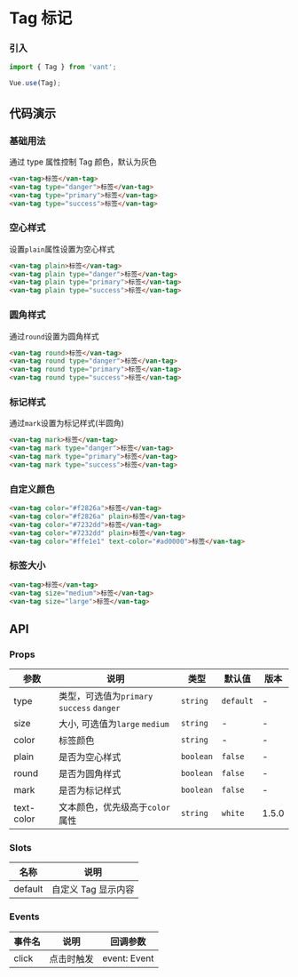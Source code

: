# Tag 标记

### 引入

``` javascript
import { Tag } from 'vant';

Vue.use(Tag);
```

## 代码演示

### 基础用法

通过 type 属性控制 Tag 颜色，默认为灰色

```html
<van-tag>标签</van-tag>
<van-tag type="danger">标签</van-tag>
<van-tag type="primary">标签</van-tag>
<van-tag type="success">标签</van-tag>
```

### 空心样式

设置`plain`属性设置为空心样式

```html
<van-tag plain>标签</van-tag>
<van-tag plain type="danger">标签</van-tag>
<van-tag plain type="primary">标签</van-tag>
<van-tag plain type="success">标签</van-tag>
```

### 圆角样式

通过`round`设置为圆角样式

```html
<van-tag round>标签</van-tag>
<van-tag round type="danger">标签</van-tag>
<van-tag round type="primary">标签</van-tag>
<van-tag round type="success">标签</van-tag>
```

### 标记样式

通过`mark`设置为标记样式(半圆角)

```html
<van-tag mark>标签</van-tag>
<van-tag mark type="danger">标签</van-tag>
<van-tag mark type="primary">标签</van-tag>
<van-tag mark type="success">标签</van-tag>
```

### 自定义颜色

```html
<van-tag color="#f2826a">标签</van-tag>
<van-tag color="#f2826a" plain>标签</van-tag>
<van-tag color="#7232dd">标签</van-tag>
<van-tag color="#7232dd" plain>标签</van-tag>
<van-tag color="#ffe1e1" text-color="#ad0000">标签</van-tag>
```

### 标签大小

```html
<van-tag>标签</van-tag>
<van-tag size="medium">标签</van-tag>
<van-tag size="large">标签</van-tag>
```

## API

### Props

| 参数 | 说明 | 类型 | 默认值 | 版本 |
|------|------|------|------|------|
| type | 类型，可选值为`primary` `success` `danger` | `string` | `default` | - |
| size | 大小, 可选值为`large` `medium` | `string` | - | - |
| color | 标签颜色 | `string` | - | - |
| plain | 是否为空心样式 | `boolean` | `false` | - |
| round | 是否为圆角样式 | `boolean` | `false` | - |
| mark | 是否为标记样式 | `boolean` | `false` | - |
| text-color | 文本颜色，优先级高于`color`属性 | `string` | `white` | 1.5.0 |

### Slots

| 名称 | 说明 |
|------|------|
| default | 自定义 Tag 显示内容 |

### Events

| 事件名 | 说明 | 回调参数 |
|------|------|------|
| click | 点击时触发 | event: Event |
